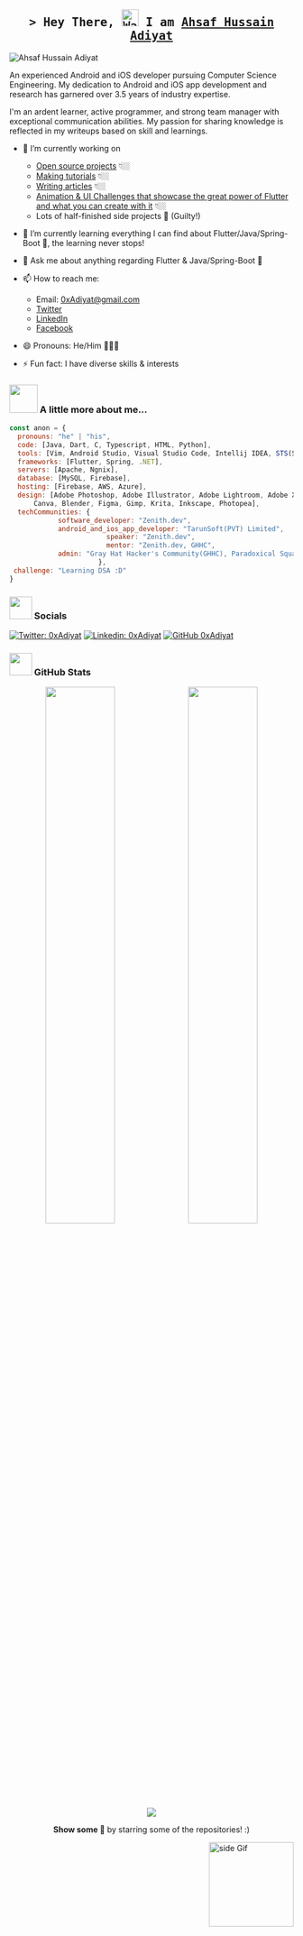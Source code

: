 <h2 align="center">
        <samp>&gt; Hey There, <img src="https://raw.githubusercontent.com/nixin72/nixin72/master/wave.gif" 
         alt="Waving hand animated gif"
         height="30"
         width="30" /> I am
                <b><a target="_blank" href="https://www.facebook.com/Huss4in007/">Ahsaf Hussain Adiyat</a></b>
        </samp>
</h2>

<p align="left"> <img src="https://visitcount.itsvg.in/api?id=0xAdiyat&icon=0&color=0" alt="Ahsaf Hussain Adiyat" /> </p>


An experienced Android and iOS developer pursuing Computer Science Engineering. My dedication to Android and iOS app development and research has garnered over 3.5 years of industry expertise.

I'm an ardent learner, active programmer, and strong team manager with exceptional communication abilities. My passion for sharing knowledge is reflected in my writeups based on skill and learnings.

* 🔭 I’m currently working on 
  - [Open source projects](#open-source-projects) 👇🏼
  - [Making tutorials](#making-tutorials) 👇🏼
  - [Writing articles](#writing-articles) 👇🏼
  - [Animation & UI Challenges that showcase the great power of Flutter and what you can create with it](#animation-and-ui-challenges) 👇🏼
  - Lots of half-finished side projects 👀 (Guilty!)
* 🌱 I’m currently learning everything I can find about Flutter/Java/Spring-Boot 🤍, the learning never stops!
* 💬 Ask me about anything regarding Flutter & Java/Spring-Boot  🤍
* 📫 How to reach me:
  * Email: 0xAdiyat@gmail.com
  * [Twitter](https://twitter.com/0xAdiyat)
  * [LinkedIn](https://www.linkedin.com/in/0xAdiyat/)
  * [Facebook](https://www.facebook.com/0xAdiyat/)

* 😄 Pronouns: He/Him 👩🏻‍💻
* ⚡ Fun fact: I have diverse skills & interests


### <img src="https://media.giphy.com/media/VgCDAzcKvsR6OM0uWg/giphy.gif" width="50"> A little more about me...  
```javascript
const anon = {
  pronouns: "he" | "his",
  code: [Java, Dart, C, Typescript, HTML, Python],
  tools: [Vim, Android Studio, Visual Studio Code, Intellij IDEA, STS(SpringToolSuite4), Eclipse, Sublime Text 3],
  frameworks: [Flutter, Spring, .NET],
  servers: [Apache, Ngnix],
  database: [MySQL, Firebase],
  hosting: [Firebase, AWS, Azure],
  design: [Adobe Photoshop, Adobe Illustrator, Adobe Lightroom, Adobe XD,
  	  Canva, Blender, Figma, Gimp, Krita, Inkscape, Photopea],
  techCommunities: {
  			software_developer: "Zenith.dev",
			android_and_ios_app_developer: "TarunSoft(PVT) Limited",
                        speaker: "Zenith.dev",
                        mentor: "Zenith.dev, GHHC",
	  		admin: "Gray Hat Hacker's Community(GHHC), Paradoxical Squad(PHS)"
                      },
 challenge: "Learning DSA :D"
}
```

### <img height="40" src="https://github.com/TheDudeThatCode/TheDudeThatCode/blob/master/Assets/Developer.gif"/> Socials
[![Twitter: 0xAdiyat](https://img.shields.io/twitter/follow/0xAdiyat?style=social)](https://twitter.com/0xAdiyat)
[![Linkedin: 0xAdiyat](https://img.shields.io/badge/-0xAdiyat-blue?style=flat-square&logo=Linkedin&logoColor=white&link=https://www.linkedin.com/in/0xAdiyat/)](https://www.linkedin.com/in/0xAdiyat/)
[![GitHub 0xAdiyat](https://img.shields.io/github/followers/0xAdiyat?label=follow&style=social)](https://github.com/0xAdiyat)





### <img height="40" src="https://media1.giphy.com/media/du3J3cXyzhj75IOgvA/giphy.gif"/> GitHub Stats
<p align="center">
	<img width="49.4%" src="https://github-readme-stats.vercel.app/api?username=0xAdiyat&show_icons=true&theme=vue-dark&hide_border=true" />
	<img width="49.4%" src="https://github-readme-streak-stats.herokuapp.com/?user=0xAdiyat&theme=vue-dark&hide_border=true" />


</p>	
	<br>
	</br>
	<p align="center">
	<img src="https://quotes-github-readme.vercel.app/api?type=horizontal&theme=tokyonight"/> </p>
	

<div align="center">
<b>Show some 🤍</b> by starring some of the repositories! :)</b>
</div>


<a href="https://ko-fi.com/sciencepal"> <img src="https://media3.giphy.com/media/ZEB6yFbLnhyQf7g3hn/giphy.gif" alt="side Gif" align="right" width="150" height="auto"/> </a>

